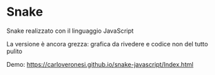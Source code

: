 # Snake
Snake realizzato con il linguaggio JavaScript

La versione è ancora grezza: grafica da rivedere e codice non del tutto pulito

Demo: https://carloveronesi.github.io/snake-javascript/Index.html
